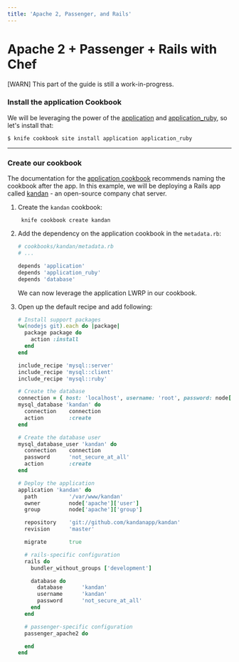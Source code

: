 ```yaml
---
title: 'Apache 2, Passenger, and Rails'
---
```


Apache 2 + Passenger + Rails with Chef
======================================

[WARN] This part of the guide is still a work-in-progress.

### Install the application Cookbook
We will be leveraging the power of the [application][application] and [application_ruby][application-ruby], so let's install that:

    $ knife cookbook site install application application_ruby

- - -

### Create our cookbook
The documentation for the [application cookbook][application] recommends naming the cookbook after the app. In this example, we will be deploying a Rails app called [kandan][kandan] - an open-source company chat server.

1. Create the `kandan` cookbook:

        knife cookbook create kandan

2. Add the dependency on the application cookbook in the `metadata.rb`:

    ```ruby
    # cookbooks/kandan/metadata.rb
    # ...

    depends 'application'
    depends 'application_ruby'
    depends 'database'
    ```

    We can now leverage the application LWRP in our cookbook.

3. Open up the default recipe and add following:

    ```ruby
    # Install support packages
    %w(nodejs git).each do |package|
      package package do
        action :install
      end
    end

    include_recipe 'mysql::server'
    include_recipe 'mysql::client'
    include_recipe 'mysql::ruby'

    # Create the database
    connection = { host: 'localhost', username: 'root', password: node['mysql']['server_root_password'] }
    mysql_database 'kandan' do
      connection    connection
      action        :create
    end

    # Create the database user
    mysql_database_user 'kandan' do
      connection    connection
      password      'not_secure_at_all'
      action        :create
    end

    # Deploy the application
    application 'kandan' do
      path          '/var/www/kandan'
      owner         node['apache']['user']
      group         node['apache']['group']

      repository    'git://github.com/kandanapp/kandan'
      revision      'master'

      migrate       true

      # rails-specific configuration
      rails do
        bundler_without_groups ['development']

        database do
          database      'kandan'
          username      'kandan'
          password      'not_secure_at_all'
        end
      end

      # passenger-specific configuration
      passenger_apache2 do

      end
    end
    ```

[application]: https://github.com/opscode-cookbooks/application "Chef Application Cookbook"
[application-ruby]: https://github.com/opscode-cookbooks/application_ruby "Chef Application Ruby Cookbook"
[kandan]: https://github.com/kandanapp/kandan "Kandan app"
